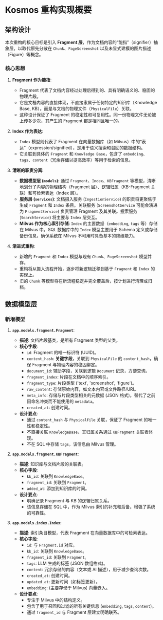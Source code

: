 # Kosmos 重构实现概要

## 架构设计

本次重构的核心目标是引入 **Fragment 层**，作为文档内容的“能指”（signifier）抽象层，以取代原先分散在 `Chunk`、`PageScreenshot` 以及未显式建模的图片描述（Figure）等概念。

### 核心思想

1.  **Fragment 作为能指**:
    *   Fragment 代表了文档内容经过处理后得到的、具有明确语义的、稳固的物理片段。
    *   它是文档内容的直接体现，不直接隶属于任何特定的知识库（Knowledge Base, KB），而是与文档的物理文件（`PhysicalFile`）关联。
    *   这种设计保证了 Fragment 的稳定性和可复用性。同一份物理文件无论被上传多少次，其产生的 Fragment 都是相同且唯一的。

2.  **Index 作为表达**:
    *   `Index` 模型则代表了 Fragment 在向量数据库（如 Milvus）中的“表达”（expression/signified），是用于语义搜索和召回的数据结构。
    *   它关联到具体的 `Fragment` 和 `Knowledge Base`，包含了 `embedding`、`tags`、`content`（冗余存储以提高效率）等用于检索的信息。

3.  **清晰的职责分离**:
    *   **数据模型层 (`models`)**: 通过 `Fragment`、`Index`、`KBFragment` 等模型，清晰地划分了内容的物理结构（Fragment 层）、逻辑归属（KB-Fragment 关联）和可检索表达（Index 层）。
    *   **服务层 (`services`)**: 文档摄入服务 (`IngestionService`) 的职责将更聚焦于生成 `Fragment` 和 `Index` 条目。关联服务 (`ScreenshotService` 可能会演进为 `FragmentService`) 负责管理 Fragment 及其关联。搜索服务 (`SearchService`) 将主要与 `Index` 层交互。
    *   **Milvus 作为核心索引存储**: `Index` 的主要数据（`embedding`, `tags` 等）存储在 Milvus 中。SQL 数据库中的 `Index` 模型主要用于 Schema 定义或存储备份信息，确保系统在 Milvus 不可用时具备基本的降级能力。

4.  **渐进式重构**:
    *   新增的 `Fragment` 和 `Index` 模型与现有 `Chunk`、`PageScreenshot` 模型并存。
    *   重构将从摄入流程开始，逐步将新逻辑迁移到基于 `Fragment` 和 `Index` 的实现上。
    *   旧的 `Chunk` 等模型将在新流程稳定并完全覆盖后，按计划进行清理或归档。

## 数据模型层

### 新增模型

1.  **`app.models.fragment.Fragment`**:
    *   **描述**: 文档片段基类，是所有 Fragment 类型的父类。
    *   **核心字段**:
        *   `id`: Fragment 的唯一标识符 (UUID)。
        *   `content_hash`: **关键字段**，关联到 `PhysicalFile` 的 `content_hash`，确保 Fragment 与物理内容的稳固绑定。
        *   `document_id`: 辅助字段，关联到逻辑 `Document` 记录，方便查询。
        *   `fragment_index`: 片段在文档中的顺序索引。
        *   `fragment_type`: 片段类型 ('text', 'screenshot', 'figure')。
        *   `raw_content`: 存储原始内容，如文本内容或文件路径/URI。
        *   `meta_info`: 存储与片段类型相关的元数据 (JSON 格式)，替代了之前因命名冲突而不能使用的 `metadata`。
        *   `created_at`: 创建时间。
    *   **设计要点**:
        *   通过 `content_hash` 与 `PhysicalFile` 关联，保证了 Fragment 的唯一性和稳定性。
        *   不直接关联 `KnowledgeBase`，其归属关系通过 `KBFragment` 关联表体现。
        *   不在 SQL 中存储 `tags`，该信息由 Milvus 管理。

2.  **`app.models.fragment.KBFragment`**:
    *   **描述**: 知识库与文档片段的关联表。
    *   **核心字段**:
        *   `kb_id`: 关联到 `KnowledgeBase`。
        *   `fragment_id`: 关联到 `Fragment`。
        *   `added_at`: 添加到知识库的时间。
    *   **设计要点**:
        *   明确记录 Fragment 与 KB 的逻辑归属关系。
        *   该信息存储在 SQL 中，作为 Milvus 索引的补充和后备，增强了系统的可靠性。

3.  **`app.models.index.Index`**:
    *   **描述**: 索引条目模型，代表 Fragment 在向量数据库中的可检索表达。
    *   **核心字段**:
        *   `id`: 与 `Fragment.id` 对应。
        *   `kb_id`: 关联到 `KnowledgeBase`。
        *   `fragment_id`: 关联到 `Fragment`。
        *   `tags`: LLM 生成的标签 (JSON 数组格式)。
        *   `content`: 冗余存储的内容（文本或 AI 描述），用于减少查询次数。
        *   `created_at`: 创建时间。
        *   `updated_at`: 更新时间（如标签更新）。
        *   `embedding`: (主要存储于 Milvus) 向量嵌入。
    *   **设计要点**:
        *   专注于 Milvus 中的结构定义。
        *   包含了用于召回和过滤的所有关键信息 (`embedding`, `tags`, `content`)。
        *   通过 `fragment_id` 与 Fragment 层建立明确联系。